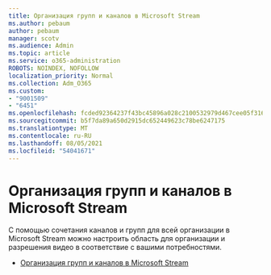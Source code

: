 ```yaml
---
title: Организация групп и каналов в Microsoft Stream
ms.author: pebaum
author: pebaum
manager: scotv
ms.audience: Admin
ms.topic: article
ms.service: o365-administration
ROBOTS: NOINDEX, NOFOLLOW
localization_priority: Normal
ms.collection: Adm_O365
ms.custom:
- "9001509"
- "6451"
ms.openlocfilehash: fcded92364237f43bc45896a028c2100532979d467cee05f3166118a02894831
ms.sourcegitcommit: b5f7da89a650d2915dc652449623c78be6247175
ms.translationtype: MT
ms.contentlocale: ru-RU
ms.lasthandoff: 08/05/2021
ms.locfileid: "54041671"
---
```

# <a name="organize-groups-and-channels-in-microsoft-stream"></a>Организация групп и каналов в Microsoft Stream

С помощью сочетания каналов и групп для всей организации в Microsoft Stream можно настроить область для организации и разрешения видео в соответствие с вашими потребностями.  

- [Организация групп и каналов в Microsoft Stream](https://docs.microsoft.com/stream/groups-channels-organization)
